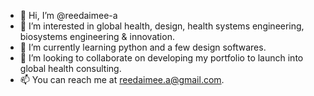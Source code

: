 - 👋 Hi, I’m @reedaimee-a
- 👀 I’m interested in global health, design, health systems engineering, biosystems engineering & innovation.
- 🌱 I’m currently learning python and a few design softwares. 
- 💞️ I’m looking to collaborate on developing my portfolio to launch into global health consulting. 
- 📫 You can reach me at reedaimee.a@gmail.com.

<!---
reedaimee-a/reedaimee-a is a ✨ special ✨ repository because its `README.md` (this file) appears on your GitHub profile.
You can click the Preview link to take a look at your changes.
--->
